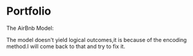 # Portfolio

The AirBnb Model:

The model doesn't yield logical outcomes,it is because of the encoding method.I will come back to that and try to fix it.
